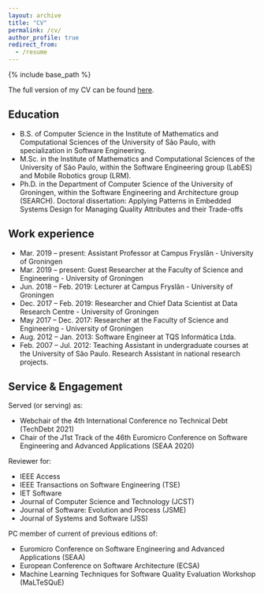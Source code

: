 ```yaml
---
layout: archive
title: "CV"
permalink: /cv/
author_profile: true
redirect_from:
  - /resume
---
```


{% include base_path %}

The full version of my CV can be found [here](http://feitosa-daniel.github.io/files/Feitosa-CV-Public.pdf).

Education
------
* B.S. of Computer Science in the Institute of Mathematics and Computational Sciences of the University of São Paulo, with specialization in Software Engineering.
* M.Sc. in the Institute of Mathematics and Computational Sciences of the University of São Paulo, within the Software Engineering group (LabES) and Mobile Robotics group (LRM).
* Ph.D. in the Department of Computer Science of the University of Groningen, within the Software Engineering and Architecture group (SEARCH). Doctoral dissertation: Applying Patterns in Embedded Systems Design for Managing Quality Attributes and their Trade-offs 

Work experience
------
* Mar. 2019 – present: Assistant Professor at Campus Fryslân - University of Groningen
* Mar. 2019 – present: Guest Researcher at the Faculty of Science and Engineering - University of Groningen
* Jun. 2018 – Feb. 2019: Lecturer at Campus Fryslân - University of Groningen
* Dec. 2017 – Feb. 2019: Researcher and Chief Data Scientist at Data Research Centre - University of Groningen
* May 2017 – Dec. 2017: Researcher at the Faculty of Science and Engineering - University of Groningen
* Aug. 2012 – Jan. 2013: Software Engineer at TQS Informática Ltda.
* Feb. 2007 – Jul. 2012: Teaching Assistant in undergraduate courses at the University of São Paulo. Research Assistant in national research projects.

Service & Engagement
------
Served (or serving) as:
* Webchair of the 4th International Conference no Technical Debt (TechDebt 2021)
* Chair of the J1st Track of the 46th Euromicro Conference on Software Engineering and Advanced Applications (SEAA 2020)

Reviewer for:
* IEEE Access
* IEEE Transactions on Software Engineering (TSE)
* IET Software
* Journal of Computer Science and Technology (JCST)
* Journal of Software: Evolution and Process (JSME)
* Journal of Systems and Software (JSS)

PC member of current of previous editions of:
* Euromicro Conference on Software Engineering and Advanced Applications (SEAA)
* European Conference on Software Architecture (ECSA)
* Machine Learning Techniques for Software Quality Evaluation Workshop (MaLTeSQuE)

